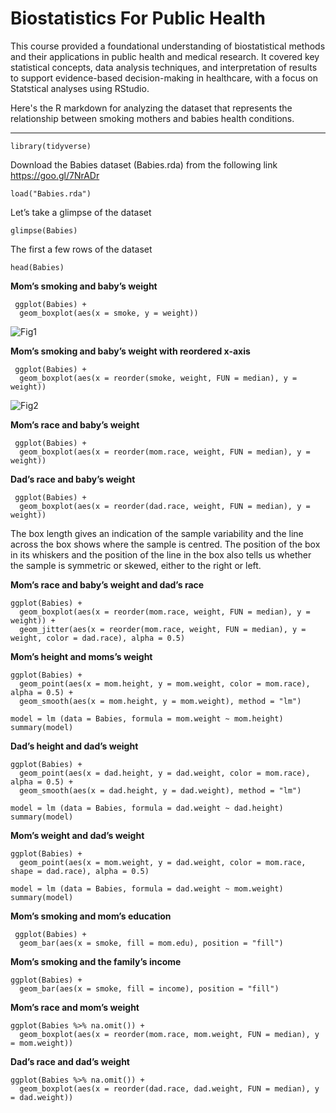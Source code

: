 # Biostatistics For Public Health 
This course provided a foundational understanding of biostatistical methods and their applications in public health and medical research. It covered key statistical concepts, data analysis techniques, and interpretation of results to support evidence-based decision-making in healthcare, with a focus on Statstical analyses using RStudio.

Here's the R markdown for analyzing the dataset that represents the relationship between smoking mothers and babies health conditions.

---

```{r}
library(tidyverse) 
```

Download the Babies dataset (Babies.rda) from the following link https://goo.gl/7NrADr
```{r}
load("Babies.rda")
```
Let’s take a glimpse of the dataset
```{r}
glimpse(Babies)
```

The first a few rows of the dataset
```{r}
head(Babies)
```

**Mom’s smoking and baby’s weight** 
```{r}
 ggplot(Babies) +
  geom_boxplot(aes(x = smoke, y = weight))
```

![Fig1](https://github.com/user-attachments/assets/86e3c0c1-9076-455e-953a-450bdc437b10)


**Mom’s smoking and baby’s weight with reordered x-axis**
```{r}
 ggplot(Babies) +
  geom_boxplot(aes(x = reorder(smoke, weight, FUN = median), y = weight))
```

![Fig2](https://github.com/user-attachments/assets/661e3fda-9bdc-4235-beee-10a6587ca384)


**Mom’s race and baby’s weight**

```{r}
 ggplot(Babies) +
  geom_boxplot(aes(x = reorder(mom.race, weight, FUN = median), y = weight))
```

**Dad’s race and baby’s weight**

```{r}
 ggplot(Babies) +
  geom_boxplot(aes(x = reorder(dad.race, weight, FUN = median), y = weight))
```

The box length gives an indication of the sample variability and the line across the box shows where the sample is centred. The position of the box in its whiskers and the position of the line in the box also tells us whether the sample is symmetric or skewed, either to the right or left.

**Mom’s race and baby’s weight and dad’s race**
```{r}
ggplot(Babies) +
  geom_boxplot(aes(x = reorder(mom.race, weight, FUN = median), y = weight)) +
  geom_jitter(aes(x = reorder(mom.race, weight, FUN = median), y = weight, color = dad.race), alpha = 0.5)
```

**Mom’s height and moms’s weight**
```{r}
ggplot(Babies) +
  geom_point(aes(x = mom.height, y = mom.weight, color = mom.race), alpha = 0.5) +
  geom_smooth(aes(x = mom.height, y = mom.weight), method = "lm")

```

```{r}
model = lm (data = Babies, formula = mom.weight ~ mom.height)
summary(model)
```

**Dad’s height and dad’s weight**
```{r}
ggplot(Babies) +
  geom_point(aes(x = dad.height, y = dad.weight, color = mom.race), alpha = 0.5) +
  geom_smooth(aes(x = dad.height, y = dad.weight), method = "lm")
```

```{r}
model = lm (data = Babies, formula = dad.weight ~ dad.height)
summary(model)
```

**Mom’s weight and dad’s weight**
```{r}
ggplot(Babies) +
  geom_point(aes(x = mom.weight, y = dad.weight, color = mom.race, shape = dad.race), alpha = 0.5)
```

```{r}
model = lm (data = Babies, formula = dad.weight ~ mom.weight)
summary(model)
```

**Mom’s smoking and mom’s education**
```{r}
 ggplot(Babies) +
  geom_bar(aes(x = smoke, fill = mom.edu), position = "fill")
```

**Mom’s smoking and the family’s income**
```{r}
ggplot(Babies) +
  geom_bar(aes(x = smoke, fill = income), position = "fill")
```

**Mom’s race and mom’s weight**
```{r}
ggplot(Babies %>% na.omit()) +
  geom_boxplot(aes(x = reorder(mom.race, mom.weight, FUN = median), y = mom.weight))
```

**Dad’s race and dad’s weight**
```{r}
ggplot(Babies %>% na.omit()) +
  geom_boxplot(aes(x = reorder(dad.race, dad.weight, FUN = median), y = dad.weight))
```
